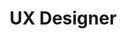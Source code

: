 ---
title: UX Designer
description: We are seeking a creative UX Designer to design user-friendly interfaces for our web and mobile applications.
pubDate: 2024-08-05
remote: true
type: Contract
category: Design
---